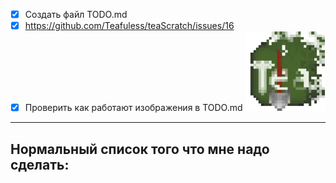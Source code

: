 - [X] Создать файл TODO.md
- [X] https://github.com/Teafuless/teaScratch/issues/16
- [X] Проверить как работают изображения в TODO.md ![favicon.png](favicon.png)
---
## Нормальный список того что мне надо сделать:

